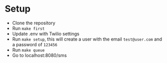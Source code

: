 # Setup

- Clone the repository
- Run `make first`
- Update .env with Twilio settings
- Run `make setup`, this will create a user with the email `test@user.com` and a password of `123456`
- Run `make queue`
- Go to localhost:8080/sms

